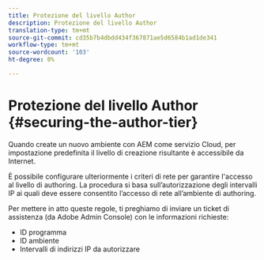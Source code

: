 ```yaml
---
title: Protezione del livello Author
description: Protezione del livello Author
translation-type: tm+mt
source-git-commit: cd35b7b4dbdd434f367871ae5d6584b1ad1de341
workflow-type: tm+mt
source-wordcount: '103'
ht-degree: 0%

---
```



# Protezione del livello Author {#securing-the-author-tier}

Quando create un nuovo ambiente con AEM come servizio Cloud, per impostazione predefinita il livello di creazione risultante è accessibile da Internet.

È possibile configurare ulteriormente i criteri di rete per garantire l&#39;accesso al livello di authoring. La procedura si basa sull’autorizzazione degli intervalli IP ai quali deve essere consentito l’accesso di rete all’ambiente di authoring.

Per mettere in atto queste regole, ti preghiamo di inviare un ticket di assistenza (da Adobe Admin Console) con le informazioni richieste:
- ID programma
- ID ambiente
- Intervalli di indirizzi IP da autorizzare